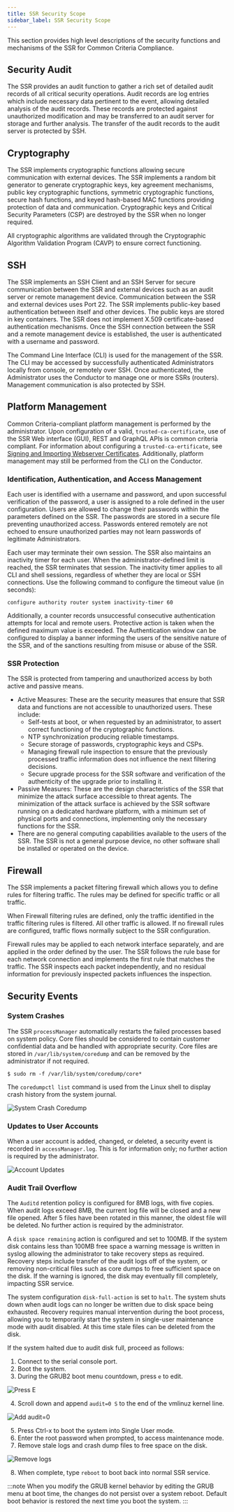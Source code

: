 ```yaml
---
title: SSR Security Scope
sidebar_label: SSR Security Scope
---
```

This section provides high level descriptions of the security functions and mechanisms of the SSR for Common Criteria Compliance.

## Security Audit

The SSR provides an audit function to gather a rich set of detailed audit records of all critical security operations. Audit records are log entries which include necessary data pertinent to the event, allowing detailed analysis of the audit records. These records are protected against unauthorized modification and may be transferred to an audit server for storage and further analysis. The transfer of the audit records to the audit server is protected by SSH.

## Cryptography

The SSR implements cryptographic functions allowing secure communication with external devices. The SSR implements a random bit generator to generate cryptographic keys, key agreement mechanisms, public key cryptographic functions, symmetric cryptographic functions, secure hash functions, and keyed hash-based MAC functions providing protection of data and communication. Cryptographic keys and Critical Security Parameters (CSP) are destroyed by the SSR when no longer required.

All cryptographic algorithms are validated through the Cryptographic Algorithm Validation Program (CAVP) to ensure correct functioning.

## SSH 

The SSR implements an SSH Client and an SSH Server for secure communication between the SSR and external devices such as an audit server or remote management device. Communication between the SSR and external devices uses Port 22. The SSR implements public-key based authentication between itself and other devices. The public keys are stored in key containers. The SSR does not implement X.509 certificate-based authentication mechanisms. Once the SSH connection between the SSR and a remote management device is established, the user is authenticated with a username and password. 

The Command Line Interface (CLI) is used for the management of the SSR. The CLI may be accessed by successfully authenticated Administrators locally from console, or remotely over SSH. Once authenticated, the Administrator uses the Conductor to manage one or more SSRs (routers). Management communication is also protected by SSH.

## Platform Management

Common Criteria-compliant platform management is performed by the administrator. Upon configuration of a valid, `trusted-ca-certificate`, use of the SSR Web interface (GUI), REST and GraphQL APIs is common criteria compliant. For information about configuring a `trusted-ca-ertificate`, see [Signing and Importing Webserver Certificates](cc_fips_access_mgmt.md#signing-and-importing-webserver-certificates). Additionally, platform management may still be performed from the CLI on the Conductor. 

### Identification, Authentication, and Access Management

Each user is identified with a username and password, and upon successful verification of the password, a user is assigned to a role defined in the user configuration. Users are allowed to change their passwords within the parameters defined on the SSR. The passwords are stored in a secure file preventing unauthorized access. Passwords entered remotely are not echoed to ensure unauthorized parties may not learn passwords of legitimate Administrators. 

Each user may terminate their own session. The SSR also maintains an inactivity timer for each user. When the administrator-defined limit is reached, the SSR terminates that session. The inactivity timer applies to all CLI and shell sessions, regardless of whether they are local or SSH connections. Use the following command to configure the timeout value (in seconds):

`configure authority router system inactivity-timer 60` 

Additionally, a counter records unsuccessful consecutive authentication attempts for local and remote users. Protective action is taken when the defined maximum value is exceeded. The Authentication window can be configured to display a banner informing the users of the sensitive nature of the SSR, and of the sanctions resulting from misuse or abuse of the SSR.

### SSR Protection

The SSR is protected from tampering and unauthorized access by both active and passive means. 

- Active Measures: These are the security measures that ensure that SSR data and functions are not accessible to unauthorized users. These include:
  - Self-tests at boot, or when requested by an administrator, to assert correct functioning of the cryptographic functions.
  - NTP synchronization producing reliable timestamps.
  - Secure storage of passwords, cryptographic keys and CSPs.
  - Managing firewall rule inspection to ensure that the previously processed traffic information does not influence the next filtering decisions.
  - Secure upgrade process for the SSR software and verification of the authenticity of the upgrade prior to installing it.
- Passive Measures: These are the design characteristics of the SSR that minimize the attack surface accessible to threat agents. The minimization of the attack surface is achieved by the SSR software running on a dedicated hardware platform, with a minimum set of physical ports and connections, implementing only the necessary functions for the SSR. 
- There are no general computing capabilities available to the users of the SSR. The SSR is not a general purpose device, no other software shall be installed or operated on the device. 

## Firewall

The SSR implements a packet filtering firewall which allows you to define rules for filtering traffic. The rules may be defined for specific traffic or all  traffic. 

When Firewall filtering rules are defined, only the traffic identified in the traffic filtering rules is filtered. All other traffic is allowed. If no firewall rules are configured, traffic flows normally subject to the SSR configuration. 

Firewall rules may be applied to each network interface separately, and are applied in the order defined by the user. The SSR follows the rule base for each network connection and implements the first rule that matches the traffic. The SSR inspects each packet independently, and no residual information for previously inspected packets influences the inspection.

## Security Events

### System Crashes 

The SSR `processManager` automatically restarts the failed processes based on system policy. Core files should be considered to contain customer confidential data and be handled with appropriate security. Core files are stored in `/var/lib/system/coredump` and can be removed by the administrator if not required. 

`$ sudo rm -f /var/lib/system/coredump/core*` 

The `coredumpctl list` command is used from the Linux shell to display crash history from the system journal. 

![System Crash Coredump](/img/cc_fips_system_crashes.png)

### Updates to User Accounts 

When a user account is added, changed, or deleted, a security event is recorded in `accessManager.log`. This is for information only; no further action is required by the administrator. 

![Account Updates](/img/cc_fips_account_updates.png)

### Audit Trail Overflow 

The `Auditd` retention policy is configured for 8MB logs, with five copies. When audit logs exceed 8MB, the current log file will be closed and a new file opened. After 5 files have been rotated in this manner, the oldest file will be deleted. No further action is required by the administrator. 

A `disk space remaining` action is configured and set to 100MB.  If the system disk contains less than 100MB free space a warning message is written in syslog allowing the administrator to take recovery steps as required. Recovery steps include transfer of the audit logs off of the system, or removing  non-critical files such as core dumps to free sufficient space on the disk. If the warning is ignored, the disk may eventually fill completely, impacting SSR service.

The system configuration `disk-full-action` is set to `halt`. The system shuts down when audit logs can no longer be written due to disk space being exhausted. Recovery requires manual intervention during the boot process, allowing you to temporarily start the system in single-user maintenance mode with audit disabled. At this time stale files can be deleted from the disk.

If the system halted due to audit disk full, proceed as follows:
1. Connect to the serial console port.
2. Boot the system. 
3. During the GRUB2 boot menu countdown, press `e` to edit.

![Press E](/img/cc_fips_audit_trail3.png)

4. Scroll down and append `audit=0 S` to the end of the vmlinuz kernel line.

![Add audit=0](/img/cc_fips_audit_trail4.png)

5. Press Ctrl-x to boot the system into Single User mode.
6. Enter the root password when prompted, to access maintenance mode.
7. Remove stale logs and crash dump files to free space on the disk.

![Remove logs](/img/cc_fips_audit_trail7.png)

8. When complete, type `reboot` to boot back into normal SSR service.

:::note
When you modify the GRUB kernel behavior by editing the GRUB menu at boot time, the changes do not persist over a system reboot. Default boot behavior is restored the next time you boot the system.
:::
